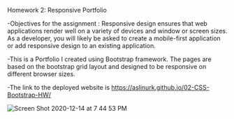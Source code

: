 Homework 2: Responsive Portfolio

-Objectives for the assignment : Responsive design ensures that web applications render well on a variety of devices and window or screen sizes. As a developer, you will likely be asked to create a mobile-first application or add responsive design to an existing application.

-This is a Portfolio I created using Bootstrap framework. The pages are based on the bootstrap grid layout and designed to be responsive on different browser sizes.

-The link to the deployed website is https://aslinurk.github.io/02-CSS-Bootstrap-HW/

![Screen Shot 2020-12-14 at 7 44 53 PM](https://user-images.githubusercontent.com/59800707/102153332-f855c180-3e44-11eb-88e8-1e84c2ede5e9.png)
